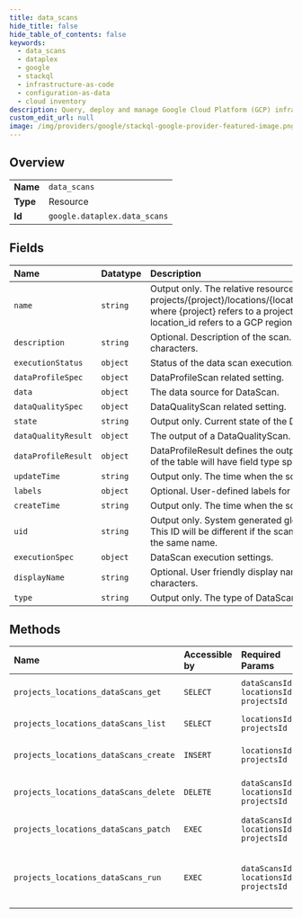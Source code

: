 ```yaml
---
title: data_scans
hide_title: false
hide_table_of_contents: false
keywords:
  - data_scans
  - dataplex
  - google    
  - stackql
  - infrastructure-as-code
  - configuration-as-data
  - cloud inventory
description: Query, deploy and manage Google Cloud Platform (GCP) infrastructure and resources using SQL
custom_edit_url: null
image: /img/providers/google/stackql-google-provider-featured-image.png
---
```

  
    

## Overview
<table><tbody>
<tr><td><b>Name</b></td><td><code>data_scans</code></td></tr>
<tr><td><b>Type</b></td><td>Resource</td></tr>
<tr><td><b>Id</b></td><td><code>google.dataplex.data_scans</code></td></tr>
</tbody></table>

## Fields
| Name | Datatype | Description |
|:-----|:---------|:------------|
| `name` | `string` | Output only. The relative resource name of the scan, of the form: projects/&#123;project&#125;/locations/&#123;location_id&#125;/dataScans/&#123;datascan_id&#125;. where &#123;project&#125; refers to a project_id or project_number and location_id refers to a GCP region. |
| `description` | `string` | Optional. Description of the scan. * Must be between 1-1024 characters. |
| `executionStatus` | `object` | Status of the data scan execution. |
| `dataProfileSpec` | `object` | DataProfileScan related setting. |
| `data` | `object` | The data source for DataScan. |
| `dataQualitySpec` | `object` | DataQualityScan related setting. |
| `state` | `string` | Output only. Current state of the DataScan. |
| `dataQualityResult` | `object` | The output of a DataQualityScan. |
| `dataProfileResult` | `object` | DataProfileResult defines the output of DataProfileScan. Each field of the table will have field type specific profile result. |
| `updateTime` | `string` | Output only. The time when the scan was last updated. |
| `labels` | `object` | Optional. User-defined labels for the scan. |
| `createTime` | `string` | Output only. The time when the scan was created. |
| `uid` | `string` | Output only. System generated globally unique ID for the scan. This ID will be different if the scan is deleted and re-created with the same name. |
| `executionSpec` | `object` | DataScan execution settings. |
| `displayName` | `string` | Optional. User friendly display name. * Must be between 1-256 characters. |
| `type` | `string` | Output only. The type of DataScan. |
## Methods
| Name | Accessible by | Required Params | Description |
|:-----|:--------------|:----------------|:------------|
| `projects_locations_dataScans_get` | `SELECT` | `dataScansId, locationsId, projectsId` | Get dataScan resource. |
| `projects_locations_dataScans_list` | `SELECT` | `locationsId, projectsId` | Lists dataScans. |
| `projects_locations_dataScans_create` | `INSERT` | `locationsId, projectsId` | Creates a dataScan resource. |
| `projects_locations_dataScans_delete` | `DELETE` | `dataScansId, locationsId, projectsId` | Delete the dataScan resource. |
| `projects_locations_dataScans_patch` | `EXEC` | `dataScansId, locationsId, projectsId` | Update the dataScan resource. |
| `projects_locations_dataScans_run` | `EXEC` | `dataScansId, locationsId, projectsId` | Run an on demand execution of a DataScan. |
